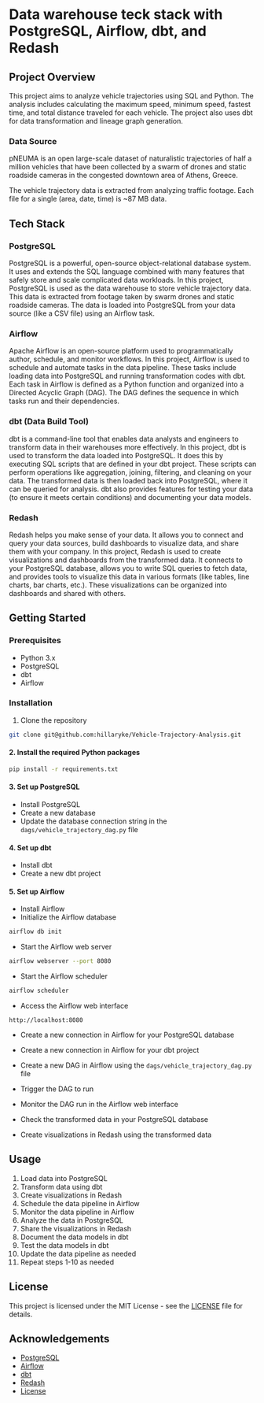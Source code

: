 # Data warehouse teck stack with PostgreSQL, Airflow, dbt, and Redash

## Project Overview
This project aims to analyze vehicle trajectories using SQL and Python. The analysis includes calculating the maximum speed, minimum speed, fastest time, and total distance traveled for each vehicle. The project also uses dbt for data transformation and lineage graph generation.

### Data Source
pNEUMA is an open large-scale dataset of naturalistic trajectories of half a million vehicles that have been collected by a swarm of drones and static roadside cameras in the congested downtown area of Athens, Greece.


The vehicle trajectory data is extracted from analyzing traffic footage.
Each file for a single (area, date, time) is ~87 MB data.

## Tech Stack

### PostgreSQL
PostgreSQL is a powerful, open-source object-relational database system. It uses and extends the SQL language combined with many features that safely store and scale complicated data workloads. In this project, PostgreSQL is used as the data warehouse to store vehicle trajectory data. This data is extracted from footage taken by swarm drones and static roadside cameras. The data is loaded into PostgreSQL from your data source (like a CSV file) using an Airflow task.

### Airflow
Apache Airflow is an open-source platform used to programmatically author, schedule, and monitor workflows. In this project, Airflow is used to schedule and automate tasks in the data pipeline. These tasks include loading data into PostgreSQL and running transformation codes with dbt. Each task in Airflow is defined as a Python function and organized into a Directed Acyclic Graph (DAG). The DAG defines the sequence in which tasks run and their dependencies.

### dbt (Data Build Tool)
dbt is a command-line tool that enables data analysts and engineers to transform data in their warehouses more effectively. In this project, dbt is used to transform the data loaded into PostgreSQL. It does this by executing SQL scripts that are defined in your dbt project. These scripts can perform operations like aggregation, joining, filtering, and cleaning on your data. The transformed data is then loaded back into PostgreSQL, where it can be queried for analysis. dbt also provides features for testing your data (to ensure it meets certain conditions) and documenting your data models.

### Redash
Redash helps you make sense of your data. It allows you to connect and query your data sources, build dashboards to visualize data, and share them with your company. In this project, Redash is used to create visualizations and dashboards from the transformed data. It connects to your PostgreSQL database, allows you to write SQL queries to fetch data, and provides tools to visualize this data in various formats (like tables, line charts, bar charts, etc.). These visualizations can be organized into dashboards and shared with others.

## Getting Started

### Prerequisites
- Python 3.x
- PostgreSQL
- dbt
- Airflow

### Installation
1. Clone the repository
```bash
git clone git@github.com:hillaryke/Vehicle-Trajectory-Analysis.git
```

#### 2. Install the required Python packages
```bash
pip install -r requirements.txt
```

#### 3. Set up PostgreSQL
- Install PostgreSQL
- Create a new database
- Update the database connection string in the `dags/vehicle_trajectory_dag.py` file

#### 4. Set up dbt
- Install dbt
- Create a new dbt project

#### 5. Set up Airflow
- Install Airflow
- Initialize the Airflow database
```bash
airflow db init
```
- Start the Airflow web server
```bash
airflow webserver --port 8080

```
- Start the Airflow scheduler
```bash
airflow scheduler
```
- Access the Airflow web interface
```
http://localhost:8080
```
- Create a new connection in Airflow for your PostgreSQL database

- Create a new connection in Airflow for your dbt project

- Create a new DAG in Airflow using the `dags/vehicle_trajectory_dag.py` file
- Trigger the DAG to run
- Monitor the DAG run in the Airflow web interface
- Check the transformed data in your PostgreSQL database
- Create visualizations in Redash using the transformed data

## Usage
1. Load data into PostgreSQL
2. Transform data using dbt
3. Create visualizations in Redash
4. Schedule the data pipeline in Airflow
5. Monitor the data pipeline in Airflow
6. Analyze the data in PostgreSQL
7. Share the visualizations in Redash
8. Document the data models in dbt
9. Test the data models in dbt
10. Update the data pipeline as needed
11. Repeat steps 1-10 as needed

## License
This project is licensed under the MIT License - see the [LICENSE](LICENSE) file for details.

## Acknowledgements
- [PostgreSQL](https://www.postgresql.org/)
- [Airflow](https://airflow.apache.org/)
- [dbt](https://www.getdbt.com/)
- [Redash](https://redash.io/)
- [License](https://opensource.org/licenses/MIT)

```
